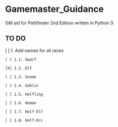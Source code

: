 # Gamemaster_Guidance
GM aid for Pathfinder 2nd Edition written in Python 3

## TO DO
[ ] 1. Add names for all races

	[ ] 1.1. Dwarf

	[X] 1.2. Elf

	[ ] 1.3. Gnome

	[ ] 1.4. Goblin

	[ ] 1.5. Halfling

	[ ] 1.6. Human

	[ ] 1.7. Half-Elf

	[ ] 1.8. Half-Orc

